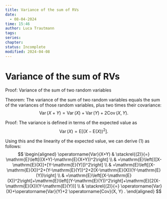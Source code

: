 ```yaml
---
title: Variance of the sum of RVs
date:
  - 08-04-2024
time: 15:46
author: Luca Trautmann
tags: 
series: 
chapter: 
status: Incomplete
modified: 2024-04-08
---
```

# Variance of the sum of RVs
Proof: Variance of the sum of two random variables

Theorem: The variance of the sum of two random variables equals the sum of the variances of those random variables, plus two times their covariance:
$$
\operatorname{Var}(X+Y)=\operatorname{Var}(X)+\operatorname{Var}(Y)+2 \operatorname{Cov}(X, Y) .
$$

Proof: The variance is defined in terms of the expected value as
$$
\operatorname{Var}(X)=\mathrm{E}\left[(X-\mathrm{E}(X))^2\right] .
$$

Using this and the linearity of the expected value, we can derive (1) as follows:
$$
\begin{aligned}
\operatorname{Var}(X+Y) & \stackrel{(2)}{=} \mathrm{E}\left[((X+Y)-\mathrm{E}(X+Y))^2\right] \\
& =\mathrm{E}\left[([X-\mathrm{E}(X)]+[Y-\mathrm{E}(Y)])^2\right] \\
& =\mathrm{E}\left[(X-\mathrm{E}(X))^2+(Y-\mathrm{E}(Y))^2+2(X-\mathrm{E}(X))(Y-\mathrm{E}(Y))\right] \\
& =\mathrm{E}\left[(X-\mathrm{E}(X))^2\right]+\mathrm{E}\left[(Y-\mathrm{E}(Y))^2\right]+\mathrm{E}[2(X-\mathrm{E}(X))(Y-\mathrm{E}(Y))] \\
& \stackrel{(2)}{=} \operatorname{Var}(X)+\operatorname{Var}(Y)+2 \operatorname{Cov}(X, Y) .
\end{aligned}
$$